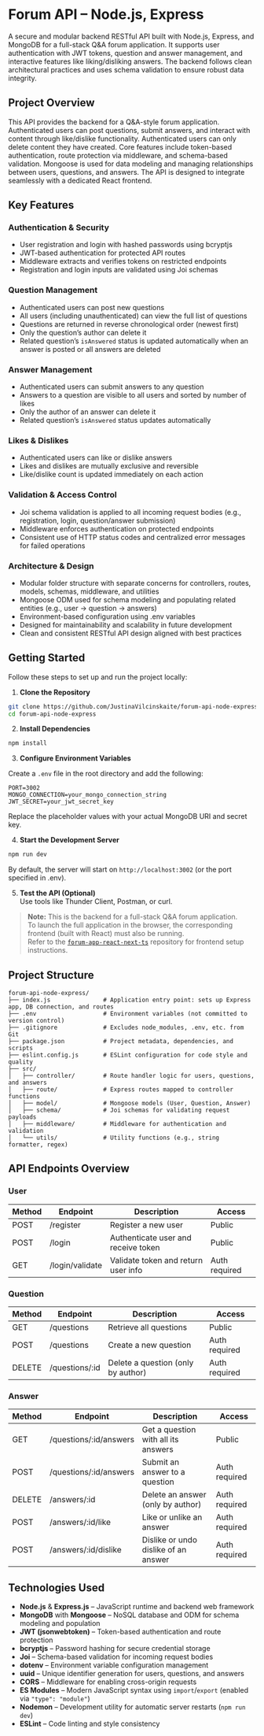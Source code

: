 # Forum API – Node.js, Express

A secure and modular backend RESTful API built with Node.js, Express, and MongoDB for a full-stack Q&A forum application. It supports user authentication with JWT tokens, question and answer management, and interactive features like liking/disliking answers. The backend follows clean architectural practices and uses schema validation to ensure robust data integrity.

## Project Overview

This API provides the backend for a Q&A-style forum application. Authenticated users can post questions, submit answers, and interact with content through like/dislike functionality. Authenticated users can only delete content they have created. Core features include token-based authentication, route protection via middleware, and schema-based validation. Mongoose is used for data modeling and managing relationships between users, questions, and answers. The API is designed to integrate seamlessly with a dedicated React frontend.

## Key Features

### Authentication & Security
- User registration and login with hashed passwords using bcryptjs  
- JWT-based authentication for protected API routes  
- Middleware extracts and verifies tokens on restricted endpoints  
- Registration and login inputs are validated using Joi schemas  

### Question Management
- Authenticated users can post new questions  
- All users (including unauthenticated) can view the full list of questions  
- Questions are returned in reverse chronological order (newest first)  
- Only the question’s author can delete it  
- Related question’s `isAnswered` status is updated automatically when an answer is posted or all answers are deleted  

### Answer Management
- Authenticated users can submit answers to any question  
- Answers to a question are visible to all users and sorted by number of likes  
- Only the author of an answer can delete it  
- Related question’s `isAnswered` status updates automatically  

### Likes & Dislikes
- Authenticated users can like or dislike answers  
- Likes and dislikes are mutually exclusive and reversible  
- Like/dislike count is updated immediately on each action  

### Validation & Access Control
- Joi schema validation is applied to all incoming request bodies (e.g., registration, login, question/answer submission)  
- Middleware enforces authentication on protected endpoints  
- Consistent use of HTTP status codes and centralized error messages for failed operations  

### Architecture & Design
- Modular folder structure with separate concerns for controllers, routes, models, schemas, middleware, and utilities  
- Mongoose ODM used for schema modeling and populating related entities (e.g., user → question → answers)  
- Environment-based configuration using .env variables  
- Designed for maintainability and scalability in future development  
- Clean and consistent RESTful API design aligned with best practices  

## Getting Started

Follow these steps to set up and run the project locally:

1. **Clone the Repository**
```bash
git clone https://github.com/JustinaVilcinskaite/forum-api-node-express.git
cd forum-api-node-express
```

2. **Install Dependencies**
```bash
npm install
```

3. **Configure Environment Variables**

Create a `.env` file in the root directory and add the following:

```env
PORT=3002
MONGO_CONNECTION=your_mongo_connection_string
JWT_SECRET=your_jwt_secret_key
```

Replace the placeholder values with your actual MongoDB URI and secret key.

4. **Start the Development Server**
```bash
npm run dev
```

By default, the server will start on `http://localhost:3002` (or the port specified in .env).

5. **Test the API (Optional)**  
Use tools like Thunder Client, Postman, or curl.

> **Note:** This is the backend for a full-stack Q&A forum application.  
> To launch the full application in the browser, the corresponding frontend (built with React) must also be running.  
> Refer to the [`forum-app-react-next-ts`](https://github.com/JustinaVilcinskaite/forum-app-react-next-ts) repository for frontend setup instructions.


## Project Structure

```
forum-api-node-express/
├── index.js               # Application entry point: sets up Express app, DB connection, and routes
├── .env                   # Environment variables (not committed to version control)
├── .gitignore             # Excludes node_modules, .env, etc. from Git
├── package.json           # Project metadata, dependencies, and scripts
├── eslint.config.js       # ESLint configuration for code style and quality
├── src/
│   ├── controller/        # Route handler logic for users, questions, and answers
│   ├── route/             # Express routes mapped to controller functions
│   ├── model/             # Mongoose models (User, Question, Answer)
│   ├── schema/            # Joi schemas for validating request payloads
│   ├── middleware/        # Middleware for authentication and validation
│   └── utils/             # Utility functions (e.g., string formatter, regex)
```

## API Endpoints Overview

### User
| Method | Endpoint         | Description                         | Access        |
|--------|------------------|-------------------------------------|---------------|
| POST   | /register        | Register a new user                 | Public        |
| POST   | /login           | Authenticate user and receive token| Public        |
| GET    | /login/validate  | Validate token and return user info| Auth required |

### Question
| Method | Endpoint         | Description                         | Access        |
|--------|------------------|-------------------------------------|---------------|
| GET    | /questions       | Retrieve all questions              | Public        |
| POST   | /questions       | Create a new question               | Auth required |
| DELETE | /questions/:id   | Delete a question (only by author)  | Auth required |

### Answer
| Method | Endpoint                  | Description                                | Access        |
|--------|---------------------------|--------------------------------------------|---------------|
| GET    | /questions/:id/answers    | Get a question with all its answers        | Public        |
| POST   | /questions/:id/answers    | Submit an answer to a question             | Auth required |
| DELETE | /answers/:id              | Delete an answer (only by author)          | Auth required |
| POST   | /answers/:id/like         | Like or unlike an answer                   | Auth required |
| POST   | /answers/:id/dislike      | Dislike or undo dislike of an answer       | Auth required |

## Technologies Used

- **Node.js** & **Express.js** – JavaScript runtime and backend web framework  
- **MongoDB** with **Mongoose** – NoSQL database and ODM for schema modeling and population  
- **JWT (jsonwebtoken)** – Token-based authentication and route protection  
- **bcryptjs** – Password hashing for secure credential storage  
- **Joi** – Schema-based validation for incoming request bodies  
- **dotenv** – Environment variable configuration management  
- **uuid** – Unique identifier generation for users, questions, and answers  
- **CORS** – Middleware for enabling cross-origin requests  
- **ES Modules** – Modern JavaScript syntax using `import`/`export` (enabled via `"type": "module"`)  
- **Nodemon** – Development utility for automatic server restarts (`npm run dev`)  
- **ESLint** – Code linting and style consistency  

